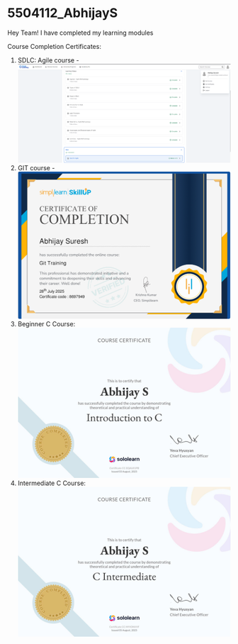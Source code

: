 # 5504112_AbhijayS

Hey Team! I have completed my learning modules

Course Completion Certificates:
1. SDLC: Agile course  - ![image alt](https://github.com/AbhijayS20/5504112_AbhijayS/blob/main/Module_I_SDLC/5504112_AbhijayS_AgileCourseCompletion.png)
2. GIT course - ![image alt](https://github.com/AbhijayS20/5504112_AbhijayS/blob/main/Module_II_Git/Certificates/5504112_git_course_certificate.png)
3. Beginner C Course: ![image alt](https://github.com/AbhijayS20/5504112_AbhijayS/blob/main/Module_VI_C_Programming/e86cc164-f5b1-4f20-a2c7-2f3d3748818c.jpg)
4. Intermediate C Course: ![image alt](https://github.com/AbhijayS20/5504112_AbhijayS/blob/main/Module_VI_C_Programming/148fd8a6-12b7-4171-ba67-656b6d270644.jpg)
